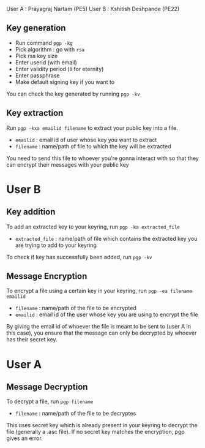 User A : Prayagraj Nartam (PE5)
User B : Kshitish Deshpande (PE22)

## Key generation
- Run command `pgp -kg`
- Pick algorithm : go with `rsa`
- Pick rsa key size
- Enter userid (with email)
- Enter validity period (`0` for eternity)
- Enter passphrase
- Make default signing key if you want to

You can check the key generated by running `pgp -kv`

## Key extraction
Run `pgp -kxa emailid filename` to extract your public key into a file.
- `emailid` : email id of user whose key you want to extract
- `filename` : name/path of file to which the key will be extracted

You need to send this file to whoever you're gonna interact with so that they can encrypt their messages with your public key

# User B

## Key addition
To add an extracted key to your keyring, run `pgp -ka extracted_file`
- `extracted_file` : name/path of file which contains the extracted key you are trying to add to your keyring

To check if key has successfully been added, run `pgp -kv`

## Message Encryption
To encrypt a file using a certain key in your keyring, run `pgp -ea filename emailid`
- `filename` : name/path of the file to be encrypted
- `emailid` : email id of the user whose key you are using to encrypt the file

By giving the email id of whoever the file is meant to be sent to (user A in this case), you ensure that the message can only be decrypted by whoever has their secret key.

# User A

## Message Decryption
To decrypt a file, run `pgp filename`
- `filename` : name/path of the file to be decryptes

This uses secret key which is already present in your keyring to decrypt the file (generally a .asc file). If no secret key matches the encryption, pgp gives an error.
